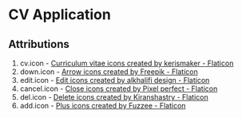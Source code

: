 # CV Application

## Attributions
1. cv.icon - <a href="https://www.flaticon.com/free-icons/curriculum-vitae" title="curriculum vitae icons">Curriculum vitae icons created by kerismaker - Flaticon</a>
2. down.icon - <a href="https://www.flaticon.com/free-icons/arrow" title="arrow icons">Arrow icons created by Freepik - Flaticon</a>
3. edit.icon - <a href="https://www.flaticon.com/free-icons/edit" title="edit icons">Edit icons created by alkhalifi design - Flaticon</a>
4. cancel.icon - <a href="https://www.flaticon.com/free-icons/close" title="close icons">Close icons created by Pixel perfect - Flaticon</a>
5. del.icon - <a href="https://www.flaticon.com/free-icons/delete" title="delete icons">Delete icons created by Kiranshastry - Flaticon</a>
6. add.icon - <a href="https://www.flaticon.com/free-icons/plus" title="plus icons">Plus icons created by Fuzzee - Flaticon</a>